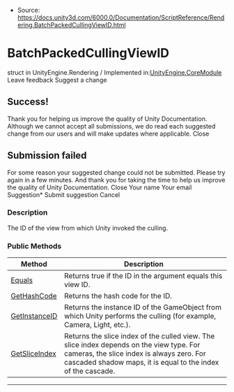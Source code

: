 * Source: https://docs.unity3d.com/6000.0/Documentation/ScriptReference/Rendering.BatchPackedCullingViewID.html

# BatchPackedCullingViewID
struct in UnityEngine.Rendering
/
Implemented in:[UnityEngine.CoreModule](https://docs.unity3d.com/6000.0/Documentation/ScriptReference/UnityEngine.CoreModule.html)
Leave feedback
Suggest a change
## Success!
Thank you for helping us improve the quality of Unity Documentation. Although we cannot accept all submissions, we do read each suggested change from our users and will make updates where applicable.
Close
## Submission failed
For some reason your suggested change could not be submitted. Please <a>try again</a> in a few minutes. And thank you for taking the time to help us improve the quality of Unity Documentation.
Close
Your name Your email Suggestion* Submit suggestion
Cancel
### Description
The ID of the view from which Unity invoked the culling.
### Public Methods
Method | Description  
---|---  
[Equals](https://docs.unity3d.com/6000.0/Documentation/ScriptReference/Rendering.BatchPackedCullingViewID.Equals.html) | Returns true if the ID in the argument equals this view ID.  
[GetHashCode](https://docs.unity3d.com/6000.0/Documentation/ScriptReference/Rendering.BatchPackedCullingViewID.GetHashCode.html) | Returns the hash code for the ID.  
[GetInstanceID](https://docs.unity3d.com/6000.0/Documentation/ScriptReference/Rendering.BatchPackedCullingViewID.GetInstanceID.html) | Returns the instance ID of the GameObject from which Unity performs the culling (for example, Camera, Light, etc.).  
[GetSliceIndex](https://docs.unity3d.com/6000.0/Documentation/ScriptReference/Rendering.BatchPackedCullingViewID.GetSliceIndex.html) | Returns the slice index of the culled view. The slice index depends on the view type. For cameras, the slice index is always zero. For cascaded shadow maps, it is equal to the index of the cascade.  
* * *

